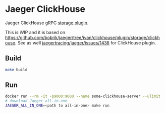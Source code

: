 # Jaeger ClickHouse

Jaeger ClickHouse gRPC [storage plugin](https://github.com/jaegertracing/jaeger/tree/master/plugin/storage/grpc).

This is WIP and it is based on https://github.com/bobrik/jaeger/tree/ivan/clickhouse/plugin/storage/clickhouse. 
See as well [jaegertracing/jaeger/issues/1438](https://github.com/jaegertracing/jaeger/issues/1438) for ClickHouse plugin.

## Build

```bash
make build
```

## Run 

```bash
docker run --rm -it -p9000:9000 --name some-clickhouse-server --ulimit nofile=262144:262144 yandex/clickhouse-server
# download Jaeger all-in-one
JAEGER_ALL_IN_ONE=<path to all-in-one> make run
```
